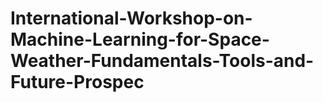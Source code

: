 # International-Workshop-on-Machine-Learning-for-Space-Weather-Fundamentals-Tools-and-Future-Prospec